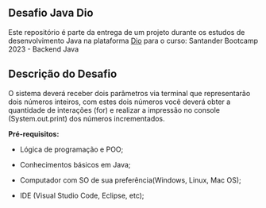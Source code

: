 ## Desafio Java Dio

Este repositório é parte da entrega de um projeto durante os estudos de desenvolvimento Java na plataforma [Dio](https://www.dio.me/) para o curso: Santander Bootcamp 2023 - Backend Java

## Descrição do Desafio

O sistema deverá receber dois parâmetros via terminal que representarão dois números inteiros, com estes dois números você deverá obter a quantidade de interações (for) e realizar a impressão no console (System.out.print) dos números incrementados.

**Pré-requisitos:**

- Lógica de programação e POO;

- Conhecimentos básicos em Java;

- Computador com SO de sua preferência(Windows, Linux, Mac OS);

- IDE (Visual Studio Code, Eclipse, etc);